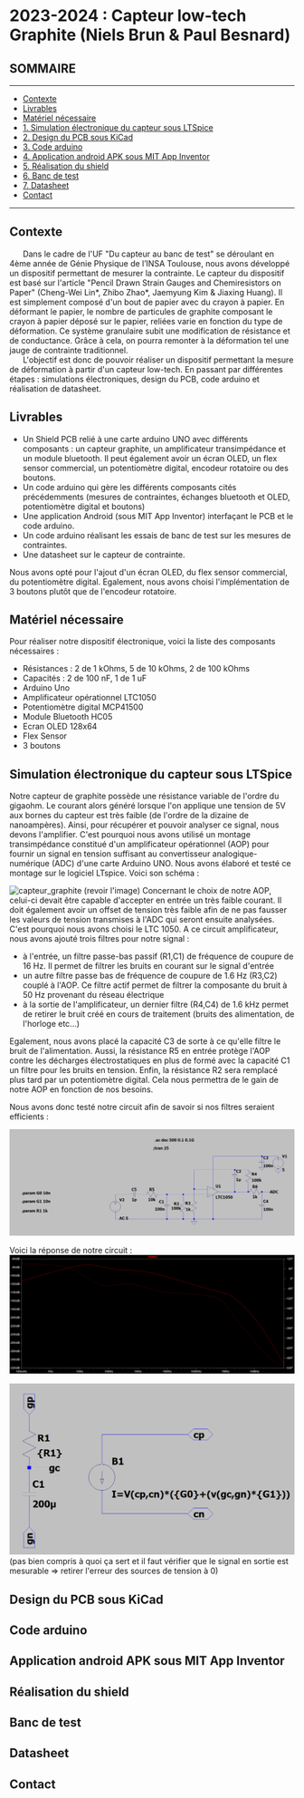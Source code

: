 # 2023-2024 : Capteur low-tech Graphite (Niels Brun &amp; Paul Besnard)

## SOMMAIRE
*** 
  - [Contexte](#contexte)
  - [Livrables](#livrables)
  - [Matériel nécessaire](#matériel-nécessaire)
  - [1. Simulation électronique du capteur sous LTSpice](#simulation-électronique-du-capteur-sous-ltspice)
  - [2. Design du PCB sous KiCad](#design-du-pcb-sous-kicad)
  - [3. Code arduino](#code-arduino)
  - [4. Application android APK sous MIT App Inventor](#application-android-apk-sous-mit-app-inventor)
  - [5. Réalisation du shield](#réalisation-du-shield)
  - [6. Banc de test](#banc-de-test)
  - [7. Datasheet](#datasheet)
  - [Contact](#contact) 
  

*** 

## Contexte
&nbsp;&nbsp;&nbsp;&nbsp;&nbsp;&nbsp;Dans le cadre de l'UF "Du capteur au banc de test" se déroulant en 4ème année de Génie Physique de l’INSA Toulouse, nous avons développé un dispositif permettant de mesurer la contrainte. Le capteur du dispositif est basé sur l'article "Pencil Drawn Strain Gauges and Chemiresistors on Paper" (Cheng-Wei Lin*, Zhibo Zhao*, Jaemyung Kim & Jiaxing Huang). Il est simplement composé d'un bout de papier avec du crayon à papier. En déformant le papier, le nombre de particules de graphite composant le crayon à papier déposé sur le papier, reliées varie en fonction du type de déformation. Ce système granulaire subit une modification de résistance et de conductance. Grâce à cela, on  pourra remonter à la déformation tel une jauge de contrainte traditionnel. \
&nbsp;&nbsp;&nbsp;&nbsp;&nbsp;&nbsp;L'objectif est donc de pouvoir réaliser un dispositif permettant la mesure de déformation à partir d'un capteur low-tech. En passant par différentes étapes : simulations électroniques, design du PCB, code arduino et réalisation de datasheet.

## Livrables
- Un Shield PCB relié à une carte arduino UNO avec différents composants : un capteur graphite, un amplificateur transimpédance et un module bluetooth. Il peut également avoir un écran OLED, un flex sensor commercial, un potentiomètre digital, encodeur rotatoire ou des boutons.
- Un code arduino qui gère les différents composants cités précédemments (mesures de contraintes, échanges bluetooth et OLED, potentiomètre digital et boutons)
- Une application Android (sous MIT App Inventor) interfaçant le PCB et le code arduino.
- Un code arduino réalisant les essais de banc de test sur les mesures de contraintes.
- Une datasheet sur le capteur de contrainte.

Nous avons opté pour l'ajout d'un écran OLED, du flex sensor commercial, du potentiomètre digital. Egalement, nous avons choisi l'implémentation de 3 boutons plutôt que de l'encodeur rotatoire.

## Matériel nécessaire
Pour réaliser notre dispositif électronique, voici la liste des composants nécessaires :

- Résistances : 2 de 1 kOhms, 5 de 10 kOhms, 2 de 100 kOhms
- Capacités : 2 de 100 nF, 1 de 1 uF
- Arduino Uno
- Amplificateur opérationnel LTC1050
- Potentiomètre digital MCP41500
- Module Bluetooth HC05
- Ecran OLED 128x64
- Flex Sensor
- 3 boutons


## Simulation électronique du capteur sous LTSpice
Notre capteur de graphite possède une résistance variable de l'ordre du gigaohm. Le courant alors généré lorsque l'on applique une tension de 5V aux bornes du capteur est très faible (de l'ordre de la dizaine de nanoampères). Ainsi, pour récupérer et pouvoir analyser ce signal, nous devons l'amplifier. C'est pourquoi nous avons utilisé un montage transimpédance constitué d'un amplificateur opérationnel (AOP) pour fournir un signal en tension suffisant au convertisseur analogique-numérique (ADC) d'une carte Arduino UNO. Nous avons élaboré et testé ce montage sur le logiciel LTspice. Voici son schéma :

![capteur_graphite](https://github.com/NieBrun/2023-2024-4GP-BESNARD-BRUN/blob/main/Images/LTspice/sch%C3%A9ma_global_ampli.png)
(revoir l'image)
Concernant le choix de notre AOP, celui-ci devait être capable d'accepter en entrée un très faible courant. Il doit également avoir un offset de tension très faible afin de ne pas fausser les valeurs de tension transmises à l'ADC qui seront ensuite analysées. C'est pourquoi nous avons choisi le LTC 1050.
A ce circuit amplificateur, nous avons ajouté trois filtres pour notre signal :

- à l'entrée, un filtre passe-bas passif (R1,C1) de fréquence de coupure de 16 Hz. Il permet de filtrer les bruits en courant sur le signal d'entrée
- un autre filtre passe bas de fréquence de coupure de 1.6 Hz (R3,C2) couplé à l'AOP. Ce filtre actif permet de filtrer la composante du bruit à 50 Hz provenant du réseau électrique
- à la sortie de l'amplificateur, un dernier filtre (R4,C4) de 1.6 kHz permet de retirer le bruit créé en cours de traitement (bruits des alimentation, de l'horloge etc...)

Egalement, nous avons placé la capacité C3 de sorte à ce qu'elle filtre le bruit de l'alimentation. Aussi, la résistance R5 en entrée protège l'AOP contre les décharges électrostatiques en plus de formé avec la capacité C1 un filtre pour les bruits en tension. Enfin, la résistance R2 sera remplacé plus tard par un potentiomètre digital. Cela nous permettra de le gain de notre AOP en fonction de nos besoins.

Nous avons donc testé notre circuit afin de savoir si nos filtres seraient efficients :

![capteur_graphite](https://github.com/NieBrun/2023-2024-4GP-BESNARD-BRUN/blob/main/Images/LTspice/test_circuits_filtres.png)

Voici la réponse de notre circuit : 
![capteur_graphite](https://github.com/NieBrun/2023-2024-4GP-BESNARD-BRUN/blob/main/Images/LTspice/tests_circuits_filtres_reponse.png)


![capteur_graphite](https://github.com/NieBrun/2023-2024-4GP-BESNARD-BRUN/blob/main/Images/LTspice/capteur.png)
(pas bien compris à quoi ça sert et il faut vérifier que le signal en sortie est mesurable => retirer l'erreur des sources de tension à 0)

## Design du PCB sous KiCad

## Code arduino

## Application android APK sous MIT App Inventor

## Réalisation du shield

## Banc de test

## Datasheet

## Contact
